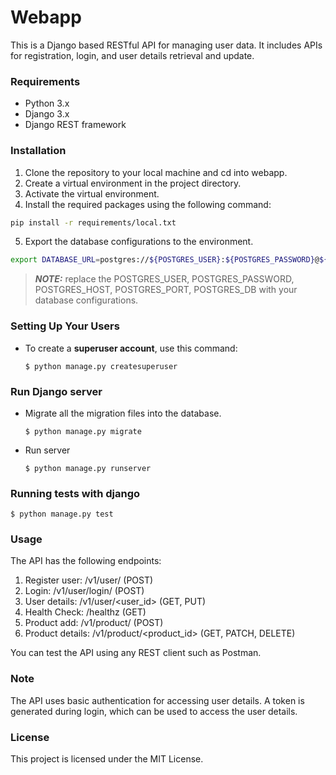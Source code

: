 # Webapp

This is a Django based RESTful API for managing user data. It includes APIs for registration, login, and user details retrieval and update.


### Requirements
- Python 3.x
- Django 3.x
- Django REST framework

### Installation
1. Clone the repository to your local machine and cd into webapp.
2. Create a virtual environment in the project directory.
3. Activate the virtual environment.
4. Install the required packages using the following command:
```bash
pip install -r requirements/local.txt
```
5. Export the database configurations to the environment. 
```bash
export DATABASE_URL=postgres://${POSTGRES_USER}:${POSTGRES_PASSWORD}@${POSTGRES_HOST}:${POSTGRES_PORT}/${POSTGRES_DB}
```
> **_NOTE:_**  replace the POSTGRES_USER, POSTGRES_PASSWORD, POSTGRES_HOST, POSTGRES_PORT, POSTGRES_DB with your database configurations.

### Setting Up Your Users

- To create a **superuser account**, use this command:

      $ python manage.py createsuperuser

### Run Django server
- Migrate all the migration files into the database.

      $ python manage.py migrate
- Run server

      $ python manage.py runserver

### Running tests with django

    $ python manage.py test

### Usage
The API has the following endpoints:

1. Register user: /v1/user/ (POST)
2. Login: /v1/user/login/ (POST)
3. User details: /v1/user/<user_id> (GET, PUT)
4. Health Check: /healthz (GET)
5. Product add: /v1/product/ (POST)
6. Product details: /v1/product/<product_id> (GET, PATCH, DELETE)

You can test the API using any REST client such as Postman.

### Note
The API uses basic authentication for accessing user details. A token is generated during login, which can be used to access the user details.

### License
This project is licensed under the MIT License.
